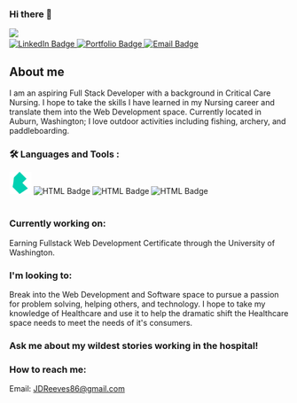 ### Hi there 👋
<img src="https://komarev.com/ghpvc/?username=JDReeves86">
<div id="badges">
    <a href="https://www.linkedin.com/in/jacob-reeves-4237a9238/">
        <img src="https://img.shields.io/badge/LinkedIn-blue?style=for-the-badge&logo=linkedin&logoColor=white" alt="LinkedIn Badge"/>
    </a>
    <a href="https://jdreeves86.github.io/Portfolio/">
      <img src="https://img.shields.io/badge/Portfolio-red?style=for-the-badge" alt="Portfolio Badge"/>
    </a>
    <a href="mailto:JDReeves86@gmail.com">
      <img src="https://img.shields.io/badge/Email-lightgrey?style=for-the-badge&logo=Gmail&logoColor=white" alt="Email Badge"/>
    </a>
</div>

## About me

I am an aspiring Full Stack Developer with a background in Critical Care Nursing. I hope to take the skills I have learned in my Nursing career and translate them into the Web Development space. Currently located in Auburn, Washington; I love outdoor activities including fishing, archery, and paddleboarding. 

### :hammer_and_wrench: Languages and Tools :
<div>
<span><img src="https://github.com/devicons/devicon/blob/master/icons/bulma/bulma-plain.svg" alt="bulma Badge" width="40" height="40"/></span>
<span><img src="https://img.shields.io/badge/CSS-blue?style=for-the-badge&logo=css3&logoColor=white" alt="HTML Badge"/></span>
<span><img src="https://img.shields.io/badge/JavaScript-yellow?style=for-the-badge&logo=JavaScript&logoColor=white" alt="HTML Badge"/></span>
<span><img src="https://img.shields.io/badge/Node.js-green?style=for-the-badge&logo=Node.js&logoColor=white" alt="HTML Badge"/></span>
</div>

<br>

### Currently working on: 
Earning Fullstack Web Development Certificate through the University of Washington.

### I'm looking to:
Break into the Web Development and Software space to pursue a passion for problem solving, helping others, and technology. I hope to take my knowledge of Healthcare and use it to help the dramatic shift the Healthcare space needs to meet the needs of it's consumers.

### Ask me about my wildest stories working in the hospital!

### How to reach me:
Email: [JDReeves86@gmail.com](mailto:JDReeves86@gmail.com)


<!--
**JDReeves86/JDReeves86** is a ✨ _special_ ✨ repository because its `README.md` (this file) appears on your GitHub profile.

Here are some ideas to get you started:

- 🔭 I’m currently working on ...
- 🌱 I’m currently learning ...
- 👯 I’m looking to collaborate on ...
- 🤔 I’m looking for help with ...
- 💬 Ask me about ...
- 📫 How to reach me: ...
- 😄 Pronouns: ...
- ⚡ Fun fact: ...
-->

